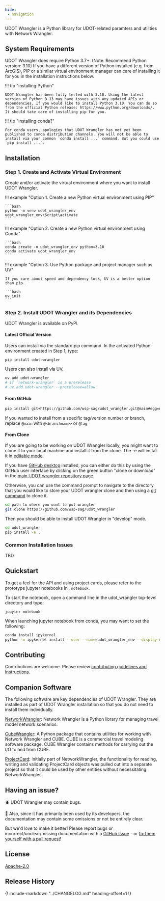 ```yaml
---
hide:
 - navigation
---
```


UDOT Wrangler is a Python library for UDOT-related paramters and utilities with Network Wrangler.

## System Requirements

UDOT Wrangler does require Python 3.7+. (Note: Recommend Python version: 3.10) If you have a different version of Python installed (e.g. from ArcGIS), PIP or a similar virtual environment manager can care of installing it for you in the installation instructions below.

!!! tip "installing Python"

    UDOT Wrangler has been fully tested with 3.10. Using the latest version of Python 3.13 may have issues with any updated APIs or dependencies. If you would like to install Python 3.10. You can do so from the official Python release: https://www.python.org/downloads/. It should take care of installing pip for you.

!!! tip "installing conda?"

    For conda users, apologies that UDOT Wrangler has not yet been published to conda distribution channels. You will not be able to install via your common `conda install ...` command. But you could use `pip install ...`.

## Installation

### Step 1. Create and Activate Virtual Environment

Create and/or activate the virtual environment where you want to install UDOT Wrangler.

!!! example "Option 1. Create a new Python virtual environment using PIP"

    ```bash
    python -m venv udot_wrangler_env
    udot_wrangler_env\Script\activate
    ```

!!! example "Option 2. Create a new Python virtual environment using Conda"

    ```bash
    conda create -n udot_wrangler_env python=3.10
    conda activate udot_wrangler_env
    ```

!!! example "Option 3. Use Python package and project manager such as UV"

    If you care about speed and dependency lock, UV is a better option than pip.

    ```bash
    uv init
    ```

### Step 2. Install UDOT Wrangler and its Dependencies
UDOT Wrangler is available on PyPI.

#### Latest Official Version
Users can install via the standard pip command. In the activated Python environment created in Step 1, type:
```bash
pip install udot-wrangler
```

Users can also install via UV.
```bash
uv add udot-wrangler
# if `network-wrangler` is a prerelease
# uv add udot-wrangler --prerelease=allow
```

#### From GitHub
```bash
pip install git+https://github.com/wsp-sag/udot_wrangler.git@main#egg=udot_wrangler
```

If you wanted to install from a specific tag/version number or branch, replace `@main` with `@<branchname>`  or `@tag`

#### From Clone

If you are going to be working on UDOT Wrangler locally, you might want to clone it to your local machine and install it from the clone.  The -e will install it in [editable mode](https://pip.pypa.io/en/stable/reference/pip_install/?highlight=editable#editable-installs).

If you have [GitHub desktop](https://desktop.github.com/) installed, you can either do this by using the GitHub user interface by clicking on the green button "clone or download" in the [main UDOT wrangler repository page](https://github.com/wsp-sag/udot_wrangler).

Otherwise, you can use the command prompt to navigate to the directory that you would like to store your UDOT wrangler clone and then using a [git command](https://git-scm.com/downloads) to clone it.

```bash
cd path to where you want to put wrangler
git clone https://github.com/wsp-sag/udot_wrangler
```

Then you should be able to install UDOT Wrangler in "develop" mode.

```bash
cd udot_wrangler
pip install -e .
```

### Common Installation Issues
TBD

## Quickstart

To get a feel for the API and using project cards, please refer to the prototype jupyter notebooks in `.notebook`.

To start the notebook, open a command line in the udot_wrangler top-level directory and type:

`jupyter notebook`

When launching jupyter notebook from conda, you may want to set the following:

```bash
conda install ipykernel
python -m ipykernel install --user --name=udot_wrangler_env --display-name "Python (udot_wrangler_env)"
```

## Contributing

Contributions are welcome. Please review [contributing guidelines and instructions](development.md).

## Companion Software
The following software are key dependencies of UDOT Wrangler. They are installed as part of UDOT Wrangler installation so that you do not need to install them individually.

[NetworkWrangler](https://network-wrangler.github.io/network_wrangler): Network Wrangler is a Python library for managing travel model network scenarios.

[CubeWrangler](https://network-wrangler.github.io/cube_wrangler): A Python package that contains utilities for working with Network Wrangler and CUBE. CUBE is a commercial travel modeling software package. CUBE Wrangler contains methods for carrying out the I/O to and from CUBE.

[ProjectCard](https://network-wrnagler.github.io/projectcard): Initially part of NetworkWrangler, the functionality for reading, writing and validating ProjectCard objects was pulled out into a separate project so that it could be used by other entities without necessitating NetworkWrangler.

## Having an issue?

🪲 UDOT Wrangler may contain bugs.

🤔 Also, since it has primarily been used by its developers, the documentation may contain some omissions or not be entirely clear.

But we'd love to make it better! Please report bugs or incorrect/unclear/missing documentation with a [GitHub Issue](https://github.com/wsp-sag/udot_wrangler/issues) -  or [fix them yourself with a pull request](development.md)!

## License

[Apache-2.0](https://choosealicense.com/licenses/apache-2.0/)

## Release History

{!
    include-markdown "../CHANGELOG.md"
    heading-offset=1
!}
